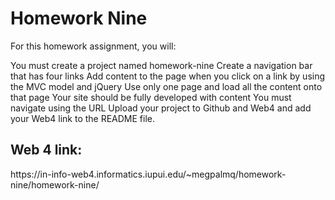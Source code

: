 <h1>Homework Nine</h1>
<p>For this homework assignment, you will:

You must create a project named homework-nine
Create a navigation bar that has four links 
Add content to the page when you click on a link by using the MVC model and jQuery
Use only one page and load all the content onto that page 
Your site should be fully developed with content
You must navigate using the URL
Upload your project to Github and Web4 and add your Web4 link to the README file. 
 </p>
 <h2>Web 4 link:</h2>
 <p>https://in-info-web4.informatics.iupui.edu/~megpalmq/homework-nine/homework-nine/</p>
